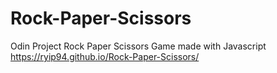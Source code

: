 # Rock-Paper-Scissors
Odin Project Rock Paper Scissors Game made with Javascript
https://ryip94.github.io/Rock-Paper-Scissors/
